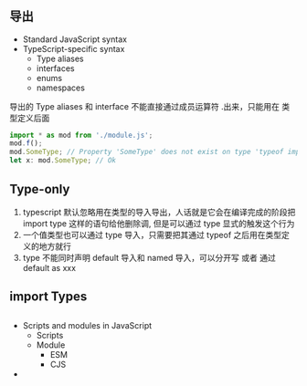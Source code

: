 #

## 导出

- Standard JavaScript syntax
- TypeScript-specific syntax
  - Type aliases
  - interfaces
  - enums
  - namespaces

导出的 Type aliases 和 interface 不能直接通过成员运算符 .出来，只能用在 类型定义后面

```ts
import * as mod from './module.js';
mod.f();
mod.SomeType; // Property 'SomeType' does not exist on type 'typeof import("./module.js")'
let x: mod.SomeType; // Ok
```

## Type-only

1. typescript 默认忽略用在类型的导入导出，人话就是它会在编译完成的阶段把 import type 这样的语句给他删除调, 但是可以通过 type 显式的触发这个行为
2. 一个值类型也可以通过 type 导入，只需要把其通过 typeof 之后用在类型定义的地方就行
3. type 不能同时声明 default 导入和 named 导入，可以分开写 或者 通过 default as xxx

## import Types




## 
- Scripts and modules in JavaScript
  - Scripts
  - Module
    - ESM
    - CJS
- 
